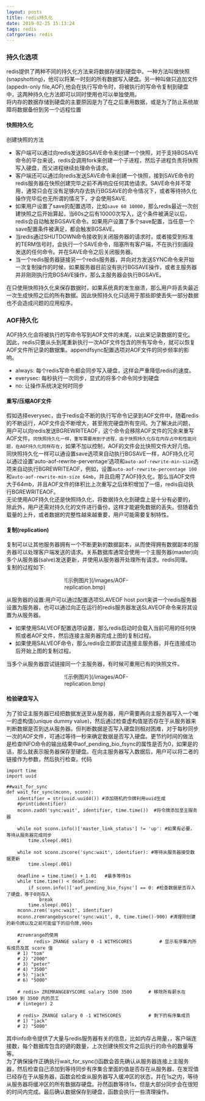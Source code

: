 ```yaml
---
layout: posts
title: redis持久化
date: 2019-02-25 15:13:24
tags: redis
catrgories: redis
---
```


### 持久化选项
redis提供了两种不同的持久化方法来将数据存储到硬盘中。一种方法叫做快照(snapshotting)，他可以将某一时刻的所有数据写入硬盘。另一种叫做只追加文件(appedn-only file,AOF),他会在执行写命令时，将被执行的写命令复制到硬盘中，这两种持久化方法即可以同时使用也可以单独使用。    
将内存的数据存储到硬盘的主要原因是为了在之后重用数据，或是为了防止系统故障将数据备份到另一个远程位置

#### 快照持久化
创建快照的方法
- 客户端可以通过向redis发送BGSAVE命令来创建一个快照，对于支持BGSAVE命令的平台来说，redis会调用fork来创建一个子进程，然后子进程负责将快照写入硬盘，而父进程继续处理命令请求。
- 客户端还可以通过向redis发送SAVE命令来创建一个快照，接到SAVE命令的redis服务器在快照创建完毕之前不再响应任何其他请求。SAVE命令并不常用，通常只会在没有足够内存去执行BGSAVE的命令情况下，或者等待持久化操作完毕后也无所谓的情况下，才会使用SAVE.
- 如果用户设置了save的配置选项，比如`save 60 10000`，那么redis最近一次创建快照之后开始算起，当60s之后有10000次写入，这个条件被满足以后，redis会自动触发BGSAVE命令。如果用户设置了多个save配置，当任意一个save配置条件被满足，都会触发BGSAVE。
- 当redis通过SHUTDOWN命令接收到关闭服务器的请求时，或者接受到标准的TERM信号时，会执行一个SAVE命令，阻塞所有客户端，不在执行刻画段发送的任何命令。并在SAVE命令之后关闭服务器。
- 当一个redis服务器链接另一个redis服务器，并向对方发送SYNC命令来开始一次复制操作的时候，如果服务器目前没有执行BGSAVE操作，或者主服务器并非刚刚执行完BGSAVE操作，那么主服务器会执行BGSAVE。     
<!-- more -->
在只使用快照持久化来保存数据时，如果系统真的发生崩溃，那么用户将丢失最近一次生成快照之后的所有数据。因此快照持久化只适用于那些即使丢失一部分数据也不会造成问题的应用程序。


### AOF持久化
AOF持久化会将被执行的写命令写到AOF文件的末尾，以此来记录数据的变化。因此，redis只要从头到尾重新执行一次AOF文件包含的所有写命令，就可以恢复AOF文件所记录的数据集。appendfsync配置选项对AOF文件的同步频率的影响。
- always: 每个redis写命令都会同步写入硬盘，这样会严重降低redis的速度。
- everysec: 每秒执行一次同步，显式的将多个命令同步到硬盘
- no: 让操作系统决定何时同步



#### 重写/压缩AOF文件
假如选择everysec，由于redis会不断的执行写命令记录到AOF文件中，随着redis的不断运行，AOF文件会不断增大，甚至用完硬盘所有空间。为了解决此问题，用户可以向redis发送BGREWRITEAOF，这个命令会移除AOF文件的冗余来重写AOF文件。`同快照持久化一样，重写需要用到子进程，由于快照持久化存在内存占中和性能问题，在AOF持久化同样存在`，如果不加以控制，AOF的文件会比快照文件大好几倍。    
同快照持久化一样可以通设置save选项来自动执行BGSAVE一样，AOF持久化可以通过设置'auto-aof-rewrite-perventage'选项和`auto-aof-rewrite-min-size`选项来自动执行BGREWRITEAOF，例如，设置`auto-aof-rewrite-percentage 100`和`auto-aof-rewrite-min-size 64mb`，并且启用了AOF持久化，那么当AOF文件大于64mb，并且AOF文件的体积比上次重写之后体积增加了一倍，redis自动执行BGREWRITEAOF。    
无论使用AOF持久化还是快照持久化，将数据持久化到硬盘上是十分有必要的，除此外，用户还需对持久化的文件进行备份，这样才能避免数据的丢失。但随着负载量的上升，或者数据的完整性越来越重要，用户可能需要复制特性。

#### 复制(replication)
复制可以让其他服务器拥有一个不断更新的数据副本，从而使得拥有数据副本的服务器可以处理客户端发送的请求。关系数据库通常会使用一个主服务器(master)向多个从服务器(salve)发送更新，并使用从服务器开处理所有请求。redis同理。    
复制的过程如下:

<div style="width: 200px; margin: auto">![示例图片](/images/AOF-replication.bmp)</div>

从服务器的设置:用户可以通过配置选项SLAVEOF host port来讲一个redis服务器设置为服务器，也可以通过向正在运行的redis服务器发送SLAVEOF命令来将其设置为从服务器。
- 如果使用SALVEOF配置选项设置，那么redis启动时会载入当前可用的任何快照或者AOF文件，然后连接主服务器完成上图的复制过程。
- 如果使用SALVEOF命令，那么redis会立即尝试连接主服务器，并在连接成功后开始上图的复制过程。

当多个从服务器尝试链接同一个主服务器，有时候可重用已有的快照文件。
<div style="width: 200px; margin: auto">![示例图片](/images/AOF-replication.bmp)</div>

#### 检验硬盘写入
为了验证主服务器已经把数据发送至从服务器，用户需要再向主服务器写入一个唯一的虚构值(unique dummy value)，然后通过检查虚构值是否存在于从服务器来判断数据是否到达从服务器。但判断数据是否写入硬盘则相对困难，对于每秒同步一次的AOF文件，可通过等待一秒来确定数据是否写入硬盘。更节约时间的做法是检查INFO命令的输出结果中aof_pending_bio_fsync的属性是否为0，如果是的话，那么就表示服务器保存至硬盘。在向主服务器写入数据后，用户可以将二者的链接作为参数，然后执行检查。代码
```
import time
import uuid

##wait_for_sync
def wait_for_sync(mconn, sconn):
    identifier = str(uuid.uuid4()) #添加随机的令牌利用uuid生成
    #print(identifier)
    mconn.zadd('sync:wait', identifier, time.time())  #将令牌添加至主服务器
    
    while not sconn.info()['master_link_status'] != 'up': #如果有必要，等待从服务器完成同步
        time.sleep(.001)
        
    while not sconn.zscore('sync:wait', identifier): #等待从服务器接受数据更新
        time.sleep(.001)
        
    deadline = time.time() + 1.01   #最多等待1s
    while time.time() < deadline:
        if sconn.info()['aof_pending_bio_fsync'] == 0: #检查数据是否存入了硬盘，等于0则存入
            break
        time.sleep(.001)
    mconn.zrem('sync:wait', identifier)
    mconn.zremrangebyscore('sync:wait', 0, time.time()-900) #清理刚创建的新令牌以及之前可能留下的旧令牌,900s
    
    #zremrange的使用
    #     redis> ZRANGE salary 0 -1 WITHSCORES          # 显示有序集内所有成员及其 score 值
    # 1) "tom"
    # 2) "2000"
    # 3) "peter"
    # 4) "3500"
    # 5) "jack"
    # 6) "5000"

    # redis> ZREMRANGEBYSCORE salary 1500 3500      # 移除所有薪水在 1500 到 3500 内的员工
    # (integer) 2

    # redis> ZRANGE salary 0 -1 WITHSCORES          # 剩下的有序集成员
    # 1) "jack"
    # 2) "5000"
```
其中info命令提供了大量与redis服务器有关的信息，比如内存占用量，，客户端连接数，每个数据库包含的键的数量，上次创建快照文件之后执行的命令的数量等等。     
为了确保操作正确执行wait_for_sync()函数会首先确认从服务器连接上主服务器，然后检查自己添加到等待同步有序集合里面的值是否存在从服务器，在发现值已经存在于从服务器，函数会检查从服务器写入缓冲区的状态，并在1s之内，等待从服务器将缓冲区的所有数据存硬盘。孙然函数等待1s，但是大部分同步会在很短的时间内完成。最后确认数据保存到硬盘，函数会执行一些清理操作。



































